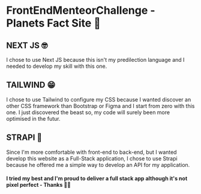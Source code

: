 # FrontEndMenteorChallenge - Planets Fact Site 🤍

## NEXT JS 🤓

I chose to use Next JS because this isn't my predilection language and I needed to develop my skill with this one.

## TAILWIND 😁

I chose to use Tailwind to configure my CSS because I wanted discover an other CSS framework than Bootstrap or Figma and I start from zero with this one. I just discovered the beast so, my code will surely been more optimised in the futur.

## STRAPI 🥲

Since I'm more comfortable with front-end to back-end, but I wanted develop this website as a Full-Stack application, I chose to use Strapi because he offered me a simple way to develop an API for my application.

#### I tried my best and I'm proud to deliver a full stack app although it's not pixel perfect - Thanks 🙏🏼
